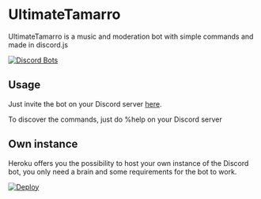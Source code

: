 # UltimateTamarro

UltimateTamarro is a music and moderation bot with simple commands and made in discord.js

[![Discord Bots](https://top.gg/api/widget/698085345086013480.svg)](https://top.gg/bot/698085345086013480)

## Usage

Just invite the bot on your Discord server [here](https://itzlightyhd.cf/ultimatetamarro).

To discover the commands, just do %help on your Discord server

## Own instance

Heroku offers you the possibility to host your own instance of the Discord bot, you only need a brain and some requirements for the bot to work.

[![Deploy](https://www.herokucdn.com/deploy/button.svg)](https://heroku.com/deploy?template=https://github.com/ItzLightyHD/UltimateTamarro)
